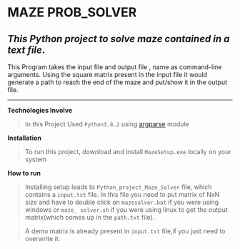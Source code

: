 # MAZE PROB_SOLVER 

## _This Python project to solve maze contained in a text file_.

This Program takes the input file and output file , name as command-line arguments.
Using the square matrix present in the input file it would generate a path to reach the end of the maze and put/show it in the output file.
***

**Technologies Involve**
>In this Project Used `Python3.8.2` using [argparse](https://docs.python.org/3/library/argparse.html) module


**Installation**
> To run this project, download and install `MazeSetup.exe` locally on your system 

**How to run**
>Installing setup leads to `Python_project_Maze_Solver` file, which contains a `input.txt` file. In this file you need to put matrix of NxN size and have to double click on `mazesolver.bat` if you were using windows or `maze_ solver.sh` if you were using linux to get the output matrix(which comes up in the `path.txt` file).

>A demo matrix is already present in `input.txt` file,if you just need to overwrite it.
